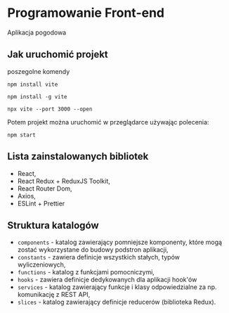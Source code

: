 # Programowanie Front-end 

Aplikacja pogodowa

## Jak uruchomić projekt
poszegolne komendy 

```shell
npm install vite
```


```shell
npm install -g vite
```


```shell
npx vite --port 3000 --open
```

Potem projekt można uruchomić w przeglądarce używając polecenia:
```shell
npm start
```

## Lista zainstalowanych bibliotek

* React,
* React Redux + ReduxJS Toolkit,
* React Router Dom,
* Axios,
* ESLint + Prettier

## Struktura katalogów

* `components` - katalog zawierający pomniejsze komponenty, które mogą zostać wykorzystane do budowy podstron aplikacji,
* `constants` - zawiera definicje wszystkich stałych, typów wyliczeniowych,
* `functions` - katalog z funkcjami pomocniczymi,
* `hooks` - zawiera definicje dedykowanych dla aplikacji hook'ów
* `services` - katalog zawierający funkcje i klasy odpowiedzialne za np. komunikację z REST API,
* `slices` - katalog zawierający definicje reducerów (biblioteka Redux).


